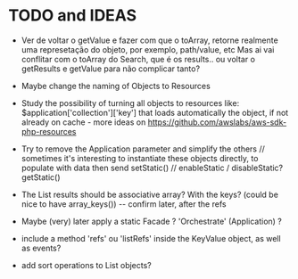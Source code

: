 # TODO and IDEAS

- Ver de voltar o getValue e fazer com que o toArray, retorne realmente uma represetação do objeto, por exemplo, path/value, etc
Mas ai vai conflitar com o toArray do Search, que é os results.. ou voltar o getResults e getValue para não complicar tanto?


- Maybe change the naming of Objects to Resources

- Study the possibility of turning all objects to resources like: $application['collection']['key'] that loads automatically the object, if not already on cache  - more ideas on https://github.com/awslabs/aws-sdk-php-resources


- Try to remove the Application parameter and simplify the others
    // sometimes it's interesting to instantiate these objects directly, to populate with data then send
setStatic() // enableStatic / disableStatic?
getStatic()


- The List results should be associative array? With the keys? (could be nice to have array_keys()) -- confirm later, after the refs

- Maybe (very) later apply a static Facade ? 'Orchestrate' (Application) ?

- include a method 'refs' ou 'listRefs' inside the KeyValue object, as well as events?

- add sort operations to List objects?